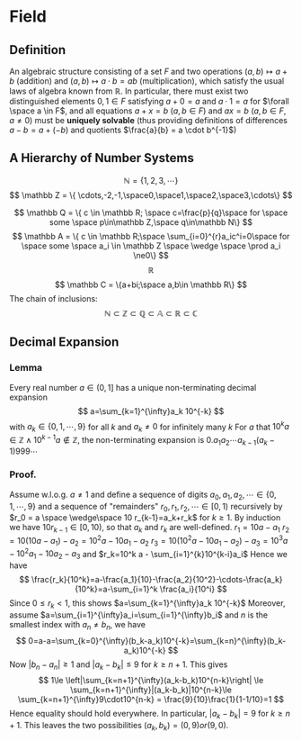 # Field
## Definition
An algebraic structure consisting of a set $F$ and two operations $(a, b) \mapsto a + b$  (addition) and $(a, b) \mapsto a\cdot  b = ab$ (multiplication), which satisfy the usual laws of algebra known from $\mathbb{R}$. 
In particular, there must exist two distinguished elements $0, 1 \in F$ satisfying $a + 0 = a$ and $a · 1 = a$ for  $\forall \space a \in F$, and all equations $a + x = b$ ($a, b \in F$) and $ax = b$ ($a, b \in F, a \neq 0$) must be **uniquely solvable** (thus providing definitions of differences $a - b = a + (-b)$ and quotients $\frac{a}{b} = a \cdot b^{-1}$)
## A Hierarchy of Number Systems
$$\mathbb N = \{{1,2,3,\cdots} \}$$
$$
	\mathbb Z  = \{ \cdots,-2,-1,\space0,\space1,\space2,\space3,\cdots\}
$$

$$
\mathbb Q = \{ c \in \mathbb R; \space c=\frac{p}{q}\space for \space some \space p\in\mathbb Z,\space q\in\mathbb N\}
$$
$$
\mathbb A = \{ c \in \mathbb R;\space \sum_{i=0}^{r}a_ic^i=0\space for \space some \space a_i \in \mathbb Z \space \wedge \space \prod a_i \ne0\}
$$
$$
\mathbb R
$$
$$
\mathbb C = \{a+bi;\space a,b\in \mathbb R\}
$$
The chain of inclusions:
$$
\mathbb N \subset \mathbb Z \subset \mathbb Q \subset \mathbb A \subset \mathbb R \subset \mathbb C
$$
## Decimal Expansion
### Lemma
Every real number $a\in (0,1]$ has a unique non-terminating decimal expansion $$ a=\sum_{k=1}^{\infty}a_k 10^{-k} $$with $a_k \in \{0,1,\cdots, 9\}$ for all $k$ and $a_k\ne 0$ for infinitely many $k$ 
For $a$ that $10^k a \in\mathbb Z \wedge 10^{k-1} a \notin \mathbb Z$, the non-terminating expansion is $0. a_1 a_2 \cdots a_{k-1}(a_k-1) 999\cdots$
### Proof.
Assume w.l.o.g. $a\ne 1$ and define a sequence of digits $a_0, a_1, a_2,\cdots \in\{0,1,\cdots, 9\}$ and a sequence of "remainders" $r_0, r_1, r_2,\cdots \in [0,1)$ recursively by $r_0 = a \space \wedge\space 10 r_{k-1}=a_k+r_k$ for $k\ge 1$. By induction we have $10 r_{k-1} \in [0,10)$, so that $a_k$ and $r_k$ are well-defined.
$r_1 = 10 a-a_1$
$r_2=10 (10 a-a_1)-a_2=10^2 a-10 a_1-a_2$
$r_3=10 (10^2 a-10 a_1-a_2)-a_3=10^3 a-10^2 a_1-10 a_2-a_3$ and
$r_k=10^k a - \sum_{i=1}^{k}10^{k-i}a_i$
Hence we have$$
\frac{r_k}{10^k}=a-\frac{a_1}{10}-\frac{a_2}{10^2}-\cdots-\frac{a_k}{10^k}=a-\sum_{i=1}^k \frac{a_i}{10^i}
$$Since $0\le r_k < 1$, this shows $a=\sum_{k=1}^{\infty}a_k 10^{-k}$
Moreover, assume $a=\sum_{i=1}^{\infty}a_i=\sum_{i=1}^{\infty}b_i$ and $n$ is the smallest index with $a_n \ne b_n$, we have $$
0=a-a=\sum_{k=0}^{\infty}(b_k-a_k)10^{-k}=\sum_{k=n}^{\infty}(b_k-a_k)10^{-k}
$$ Now $|b_n-a_n|\ge 1$ and $|a_k-b_k| \le 9$ for $k\ge n+1$. This gives$$
1\le \left|\sum_{k=n+1}^{\infty}(a_k-b_k)10^{n-k}\right| \le \sum_{k=n+1}^{\infty}|(a_k-b_k)|10^{n-k}\le \sum_{k=n+1}^{\infty}9\cdot10^{n-k} = \frac{9}{10}\frac{1}{1-1/10}=1
$$Hence equality should hold everywhere.
In particular, $|a_k-b_k|=9$ for $k \ge n+1$. This leaves the two possibilities $(a_k, b_k)=(0,9) or (9,0).$